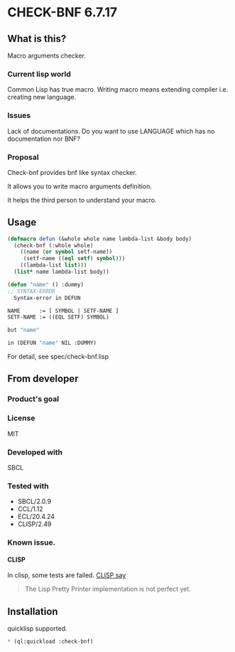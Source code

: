 # CHECK-BNF 6.7.17
## What is this?
Macro arguments checker.

### Current lisp world
Common Lisp has true macro.
Writing macro means extending compiler i.e. creating new language.

### Issues
Lack of documentations.
Do you want to use LANGUAGE which has no documentation nor BNF?

### Proposal
Check-bnf provides bnf like syntax checker.

It allows you to write macro arguments definition.

It helps the third person to understand your macro.

## Usage

```lisp
(defmacro defun (&whole whole name lambda-list &body body)
  (check-bnf (:whole whole)
    ((name (or symbol setf-name))
     (setf-name ((eql setf) symbol)))
    ((lambda-list list)))
  (list* name lambda-list body))

(defun "name" () :dummy)
;; SYNTAX-ERROR
  Syntax-error in DEFUN

NAME      := [ SYMBOL | SETF-NAME ]
SETF-NAME := ((EQL SETF) SYMBOL)

but "name"

in (DEFUN "name" NIL :DUMMY)
```

For detail, see spec/check-bnf.lisp

## From developer

### Product's goal

### License
MIT

### Developed with
SBCL

### Tested with
* SBCL/2.0.9
* CCL/1.12
* ECL/20.4.24
* CLISP/2.49

### Known issue.
#### CLISP
In clisp, some tests are failed.
[CLISP say](https://clisp.sourceforge.io/impnotes.html#clpp)

> The Lisp Pretty Printer implementation is not perfect yet.

## Installation

quicklisp supported.

```lisp
* (ql:quickload :check-bnf)
```
